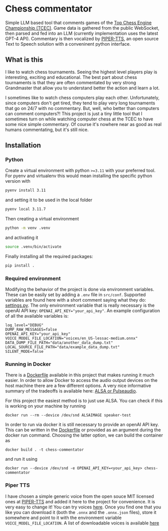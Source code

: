 # Chess commentator

Simple LLM based tool that comments games of the [Top Chess Engine Championship (TCEC)](https://en.wikipedia.org/wiki/Top_Chess_Engine_Championship).
Game data is gathered from the public WebSocket, then parsed and fed into an LLM (currently implementation uses the latest GPT-4 API). 
Commentary is then vocalized by [PIPER-TTS](https://github.com/rhasspy/piper), an open source Text to Speech solution with a conveninent python interface.

## What is this
I like to watch chess tournaments. Seeing the highest level players play is interesting, exciting and educational. The
best part about chess tournaments is that they are often commentated by very strong Grandmaster that allow you to understand 
better the action and learn a lot.

I sometimes like to watch chess computers play each other. Unfortunately, since computers don't get tired, they tend to 
play very long tournaments that go on 24/7 with no commentary. But, well, who better than computers can comment computers?!
This project is just a tiny little tool that I sometimes turn on while watching computer chess at the TCEC to have some
nice simple commentary. Of course it's nowhere near as good as real humans commentating, but it's still nice.

## Installation

### Python
Create a virtual environment with python `>=3.11` with your preferred tool. 
For pyenv and virtualenv this would mean installing the specific python version with
```bash
pyenv install 3.11
```
and setting it to be used in the local folder
```bash
pyenv local 3.11.7
```

Then creating a virtual environment
```bash
python -m venv .venv
```
and activating it
```bash
source .venv/bin/activate
```

Finally installing all the required packages:
```bash
pip install .
```

### Required environment

Modifying the behavior of the project is done via environment variables. These can be easily set by adding a `.env` file in `src/conf`.
Supported variables are found here with a short comment saying what they do: [settings.py](src%2Fconf%2Fsettings.py).
The only environment variable that is really necessary is the openAI API key: `OPENAI_API_KEY="your_api_key"`.
An example configuration of all the available variables is:
```
log_level="DEBUG"
DUMP_RAW_MESSAGES=false
OPENAI_API_KEY="your_api_key"
VOICE_MODEL_FILE_LOCATION="voices/en_US-lessac-medium.onnx"
DATA_DUMP_FILE_PATH="data/another_data_dump.txt"
LOCAL_SOURCE_FILE_PATH="data/example_data_dump.txt"
SILENT_MODE=false
```

### Running in Docker

There is a [Dockerfile](Dockerfile) available in this project that makes running it much easier. In order to allow Docker to access the 
audio output devices on the host machine there are a few different options. A very nice informative summary of the 
tradeoffs is available here: [ALSA or Pulseaudio](https://github.com/mviereck/x11docker/wiki/Container-sound:-ALSA-or-Pulseaudio).

For this project the easiest method is to just use ALSA. You can check if this is working on your machine by running
```
docker run --rm --device /dev/snd ALSAIMAGE speaker-test
```

In order to run via docker it is still necessary to provide an openAI API key. This can be written in the [Dockerfile](Dockerfile) 
or provided as an argument during the docker run command. Choosing the latter option, we can build the container as
```
docker build . -t chess-commentator
```
and run it using
```
docker run --device /dev/snd -e OPENAI_API_KEY=<your_api_key> chess-commentator
```

### Piper TTS

I have chosen a simple generic voice from the open souce MIT licensed ones at [PIPER-TTS](https://github.com/rhasspy/piper)
and added it here to the project for convenience. It is very easy to change it! You can try voices [here](https://rhasspy.github.io/piper-samples/).
Once you find one that you like you can download it (both the `.onnx` and the `.onnx.json` files), store it somewhere and point
to it with the environment variable `VOICE_MODEL_FILE_LOCATION`. A list of downloadable voices is available
[here](https://github.com/rhasspy/piper/blob/master/VOICES.md)